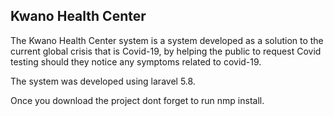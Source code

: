 ## Kwano Health Center

The Kwano Health Center system is a system developed as a solution to the current global crisis that is Covid-19, by helping the public to request Covid testing should they notice any symptoms related to covid-19.

The system was developed using laravel 5.8. 

Once you download the project dont forget to run nmp install.
